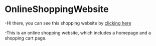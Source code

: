 # OnlineShoppingWebsite
-Hi there, you can see this shopping website by [clicking here](https://jamiejinjin.github.io/OnlineShoppingWebsite/store.html)

-This is an online shopping website, which includes a homepage and a shopping cart page. 
